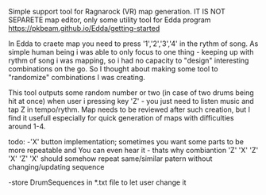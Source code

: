 Simple support tool for Ragnarock (VR) map generation. IT IS NOT SEPARETE map editor, only some utility tool for Edda program https://pkbeam.github.io/Edda/getting-started

In Edda to craete map you need to press '1','2','3','4' in the rythm of song. As simple human being i was able to only focus to one thing - keeping up with rythm of song i was mapping, so i had no capacity to "design" interesting combinations on the go. So I thought about
making some tool to "randomize" combinations I was creating.

This tool outputs some random number or two (in case of two drums being hit at once) when user i pressing key 'Z' - you just need to listen music and tap Z in tempo/rythm.
Map needs to be reviewed after such creation, but I find it usefull especially for quick generation of maps with difficulties around 1-4.


todo:
-'X' button implementation; sometimes you want some parts to be more repeatable and You can even hear it - thats why combiantion 'Z' 'X' 'Z' 'X' 'Z' 'X' should somehow repeat same/similar patern without changing/updating sequence

-store DrumSequences in *.txt file to let user change it

